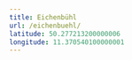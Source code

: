 ```yaml
---
title: Eichenbühl
url: /eichenbuehl/
latitude: 50.277213200000006
longitude: 11.370540100000001
---
```

